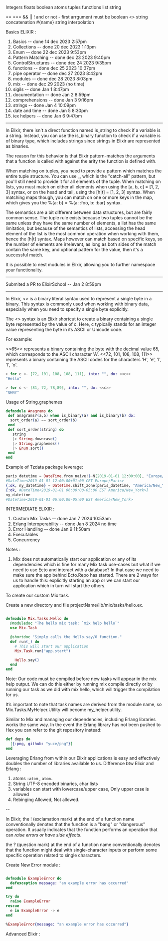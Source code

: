 Integers
floats
boolean
atoms
tuples
functions
list
string

== ===
&& || !
and or not - first arrgument must be boolean
<> string concatenation
#{name} string interpolation

Basics ELIXIR :

1. Basics -- done 14 dec 2023 2:57pm
2. Collections -- done 20 dec 2023 1:13pm
3. Enum -- done 22 dec 2023 9:53pm
4. Pattern Matching -- done dec 23 2023 9:40pm
5. ControlStructures -- done dec 24 2023 9:35pm
6. functions -- done dec 25 2023 10:37pm
7. pipe operator -- done dec 27 2023 8:42pm
8. modules -- done dec 28 2023 8:03pm
9. mix -- done dec 29 2023 (no time)
10. sigils -- done Jan 1 8:47pm
11. documentation -- done Jan 2 8:59pm
12. comprehensions -- done Jan 3 9:16pm
13. strings -- done Jan 4 10:09pm
14. date and time -- done Jan 5 8:30pm
15. iex helpers -- done Jan 6 9:47pm

---

In Elixir, there isn't a direct function named is_string to check if a variable is a string. Instead, you can use the is_binary function to check if a variable is of binary type, which includes strings since strings in Elixir are represented as binaries.

The reason for this behavior is that Elixir pattern-matches the arguments that a function is called with against the arity the function is defined with.

When matching on tuples, you need to provide a pattern which matches the entire tuple structure. You can use \_, which is the "catch-all" pattern, but you'll still need to provide it for all elements of the tuple. When matching on lists, you must match on either all elements when using the [a, b, c] = [1, 2, 3] syntax, or on the head and tail, using the [h|t] = [1, 2, 3] syntax. When matching maps though, you can match on one or more keys in the map, which gives you the %{a: b} = %{a: :foo, b: :bar} syntax.

The semantics are a bit different between data structures, but are fairly common sense. The tuple rule exists because two tuples cannot be the same unless they have the same number of elements, a list has the same limitation, but because of the semantics of lists, accessing the head element of the list is the most common operation when working with them, hence the [h|t] syntax. Maps however can match based on specific keys, so the number of elements are irrelevant, as long as both sides of the match contain the same key, and optional pattern for the value, then it's a successful match.

It is possible to nest modules in Elixir, allowing you to further namespace your functionality.

---

Submited a PR to ElixirSchool -- Jan 2 8:59pm

---

In Elixir, <<c>> is a binary literal syntax used to represent a single byte in a binary. This syntax is commonly used when working with binary data, especially when you need to specify a single byte explicitly.

The <<c>> syntax is an Elixir shortcut to create a binary containing a single byte represented by the value of c. Here, c typically stands for an integer value representing the byte in its ASCII or Unicode code.

For example:

<<65>> represents a binary containing the byte with the decimal value 65, which corresponds to the ASCII character 'A'.
<<72, 101, 108, 108, 111>> represents a binary containing the ASCII codes for the characters 'H', 'e', 'l', 'l', 'o'.

```Elixir
> for c <- [72, 101, 108, 108, 111], into: "", do: <<c>>
"Hello"

> for c <- [81, 72, 78,89], into: "", do: <<c>>
"QHNY"
```

Usage of String.graphemes

```Elixir
defmodule Anagrams do
 def anagrams?(a,b) when is_binary(a) and is_binary(b) do:
  sort_order(a) == sort_order(b)
 end
 def sort_order(string) do
   string
   |> String.downcase()
   |> String.graphemes()
   |> Enum.sort()
 end
end
```

Example of Tzdata package leverage:

```Elixir
paris_datetime = DateTime.from_naive!(~N[2019-01-01 12:00:00], "Europe/Paris")
#DateTime<2019-01-01 12:00:00+01:00 CET Europe/Paris>
{:ok, ny_datetime} = DateTime.shift_zone(paris_datetime, "America/New_York")
{:ok, #DateTime<2019-01-01 06:00:00-05:00 EST America/New_York>}
ny_datetime
#DateTime<2019-01-01 06:00:00-05:00 EST America/New_York>
```

INTERMEDIATE ELIXIR :

1. Custom Mix Tasks -- done Jan 7 2024 10:53am
2. Erlang Interoperability -- done Jan 8 2024 no time
3. Error Handling -- done Jan 9 11:50am
4. Executables 
5. Concurrency

Notes :

1. Mix does not automatically start our application or any of its dependencies which is fine for many Mix task use-cases but what if we need to use Ecto and interact with a database? In that case we need to make sure the app behind Ecto.Repo has started. There are 2 ways for us to handle this: explicitly starting an app or we can start our application which in turn will start the others.

To create our custom Mix task.

Create a new directory and file projectName/lib/mix/tasks/hello.ex.

```Elixir

defmodule Mix.Tasks.Hello do
  @moduledoc "The hello mix task: `mix help hello`"
  use Mix.Task

  @shortdoc "Simply calls the Hello.say/0 function."
  def run(_) do
    # This will start our application
    Mix.Task.run("app.start")

    Hello.say()
  end
end
```

Note: Our code must be compiled before new tasks will appear in the mix help output. We can do this either by running mix compile directly or by running our task as we did with mix hello, which will trigger the compilation for us.

It’s important to note that task names are derived from the module name, so Mix.Tasks.MyHelper.Utility will become my_helper.utility.

Similar to Mix and managing our dependencies, including Erlang libraries works the same way.
In the event the Erlang library has not been pushed to Hex you can refer to the git repository instead:

```Elixir
def deps do
  [{:png, github: "yuce/png"}]
end
```

Leveraging Erlang from within our Elixir applications is easy and effectively doubles the number of libraries available to us.
Difference btw Elixir and Erlang :

1. atoms `:atom` , `atom.`
2. String UTF-8 encoded binaries, char lists
3. variables can start with lowercase/upper case, Only upper case is allowed
4. Rebinging Allowed, Not allowed.

--

In Elixir, the ! (exclamation mark) at the end of a function name conventionally denotes that the function is a "bang" or "dangerous" operation. It usually indicates that the function performs an operation that can _raise errors or have side effects_.

the ? (question mark) at the end of a function name conventionally denotes that the function might deal with single-character inputs or perform some specific operation related to single characters.



Create New Error module :

```Elixir 

defmodule ExampleError do
  defexception message: "an example error has occurred"
end

try do 
  raise ExampleError
rescue
  e in ExampleError -> e
end

%ExampleError{message: "an example error has occurred"}

```

Advanced Elixir :
